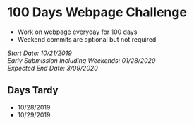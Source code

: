 # 100 Days Webpage Challenge #

* Work on webpage everyday for 100 days
* Weekend commits are optional but not required

*Start Date: 10/21/2019*  
*Early Submission Including Weekends: 01/28/2020*  
*Expected End Date: 3/09/2020*  

## Days Tardy ##

* 10/28/2019
* 10/29/2019
